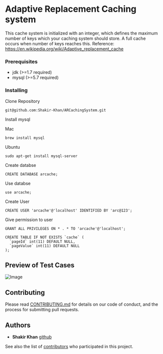 # Adaptive Replacement Caching system
This cache system is initialized with an integer, which defines the maximum number of keys which your caching system should store. A full cache occurs when number of keys reaches this.
Reference: https://en.wikipedia.org/wiki/Adaptive_replacement_cache


### Prerequisites
* jdk (>=1.7 required)
* mysql (>=5.7 required)


### Installing

Clone Repository

```
git@github.com:Shakir-Khan/ARCachingSystem.git
```
Install mysql

Mac
```
brew install mysql
```
Ubuntu
```
sudo apt-get install mysql-server
```

Create databse

```
CREATE DATABASE arcache;
```

Use databse

```
use arcache;
```

Create User

```
CREATE USER 'arcache'@'localhost' IDENTIFIED BY 'arc@123';
```

Give permission to user

```
GRANT ALL PRIVILEGES ON * . * TO 'arcache'@'localhost';
```

```
CREATE TABLE IF NOT EXISTS `cache` (
  `pageId` int(11) DEFAULT NULL,
  `pageValue` int(11) DEFAULT NULL
);
```

## Preview of Test Cases

![Image]()

## Contributing

Please read [CONTRIBUTING.md](https://github.com/Shakir-Khan/ARCachingSystem/blob/master/CONTRIBUTING.md) for details on our code of conduct, and the process for submitting pull requests.


## Authors

* **Shakir Khan** [github](https://github.com/Shakir-Khan)

See also the list of [contributors](https://github.com/Shakir-Khan/ARCachingSystem/graphs/contributors) who participated in this project.
